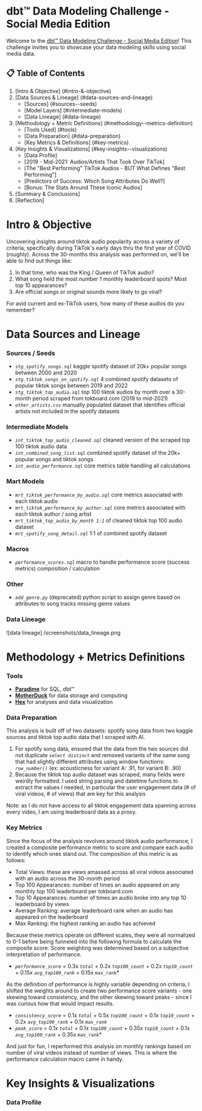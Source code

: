 # dbt™ Data Modeling Challenge - Social Media Edition

Welcome to the [dbt™ Data Modeling Challenge - Social Media Edition](https://www.paradime.io/dbt-data-modeling-challenge)! This challenge invites you to showcase your data modeling skills using social media data.

## 📋 Table of Contents

1. [Intro & Objective] (#intro-&-objective)
2. [Data Sources & Lineage] (#data-sources-and-lineage)
    - [Sources] (#sources--seeds)
    - [Model Layers] (#intermediate-models)
    - [Data Lineage] (#data-lineage)
3. [Methodology + Metric Definitions] (#methodology--metrics-definition)
    - [Tools Used] (#tools)
    - [Data Preparation] (#data-preparation)
    - [Key Metrics & Definitions] (#key-metrics)
4. [Key Insights & Visualizations] (#key-insights--visualizations)
    - [Data Profile]
    - [2019 - Mid-2021: Audios/Artists That Took Over TikTok]
    - [The "Best Performing" TikTok Audios - BUT What Defines "Best Performing"]
    - [Predictors of Success: Which Song Attributes Do Well?]
    - [Bonus: The Stats Around These Iconic Audios]
5. [Summary & Conclusions]
6. [Reflection]

# Intro & Objective
Uncovering insights around tiktok audio popularity across a variety of criteria, specifically during TikTok's early days 
thru the first year of COVID (roughly). Across the 30-months this analysis was performed on, we'll be able to find out things like:
1. In that time, who was the King / Queen of TikTok audio?
2. What song held the most number 1 monthly leaderboard spots? Most top 10 appearances?
3. Are official songs or original sounds more likely to go viral? 

For avid current and ex-TikTok users, how many of these audios do you remember? 

# Data Sources and Lineage

### Sources / Seeds
- *`stg_spotify_songs.sql`* kaggle spotify dataset of 20k+ popular songs between 2000 and 2020
- *`stg_tiktok_songs_on_spotify.sql`* 4 combined spotify datasets of popular tiktok songs between 2019 and 2022
- *`stg_tiktok_top_audio.sql`* top 100 tiktok audios by month over a 30-month period scraped from tokboard.com (2019 to mid-2021)
- *`other_artists.csv`* manually populated dataset that identifies official artists not included in the spotify datasets

### Intermediate Models
- *`int_tiktok_top_audio_cleaned.sql`* cleaned version of the scraped top 100 tiktok audio data
- *`int_combined_song_list.sql`* combined spotify dataset of the 20k+ popular songs and tiktok songs
- *`int_audio_performance.sql`* core metrics table handling all calculations

### Mart Models
- *`mrt_tiktok_performance_by_audio.sql`* core metrics associated with each tiktok audio
- *`mrt_tiktok_performance_by_author.sql`* core metrics associated with each tiktok author / song artist
- *`mrt_tiktok_top_audio_by_month 1:1`* of cleaned tiktok top 100 audio dataset
- *`mrt_spotify_song_detail.sql`* 1:1 of combined spotify dataset

### Macros
- *`performance_scores.sql`* macro to handle performance score (success metrics) composition / calculation

### Other
- *`add_genre.py`* (deprecated) python script to assign genre based on attributes to song tracks missing genre values

### Data Lineage
![data lineage] /screenshots/data_lineage.png


# Methodology + Metrics Definitions

### Tools
- **[Paradime](https://www.paradime.io/)** for SQL, dbt™
- **[MotherDuck](https://www.motherduck.com/)** for data storage and computing
- **[Hex](https://hex.tech/)** for analyses and data visualization

### Data Preparation
This analysis is built off of two datasets: spotify song data from two kaggle sources and tiktok top audio data that I scraped with AI.
1. For spotify song data, ensured that the data from the two sources did not duplicate *`select distinct`* and removed variants of the 
same song that had slightly different attributes using window functions: *`row_number()`* (ex: acousticness for variant A: .91, for variant B: .90)
2. Because the tiktok top audio dataset was scraped, many fields were weirdly formatted. I used string parsing and datetime functions to
extract the values I needed, in particular the user engagement data (# of viral videos, # of views) that are key for this analysis

Note: as I do not have access to all tiktok engagement data spanning across every video, I am using leaderboard data as a proxy.

### Key Metrics
Since the focus of the analysis revolves around tiktok audio performance, I created a composite performance metric to score and compare
each audio to identify which ones stand out. The composition of this metric is as follows:
- Total Views: these are views amassed across all viral videos associated with an audio across the 30-month period
- Top 100 Appearances: number of times an audio appeared on any monthly top 100 leaderboard per tokboard.com
- Top 10 Appearances: number of times an audio broke into any top 10 leaderboard by views
- Average Ranking: average leaderboard rank when an audio has appeared on the leaderboard
- Max Ranking: the highest ranking an audio has achieved

Because these metrics operate on different scales, they were all normalized to 0-1 before being funneled into the following formula to 
calculate the composite score. Score weighting was determined based on a subjective interpretation of performance.

- *`performance_score`* = 0.3x *`total`* + 0.2x *`top100_count`* + 0.2x *`top10_count`* + 0.15x *`avg_top100_rank`* + 0.15x `max_rank`*

As the definition of performance is highly variable depending on criteria, I shifted the weights around to create two performance score variants - one 
skewing toward consistency, and the other skewing toward peaks - since I was curious how that would impact results.

- *`consistency_score`* = 0.1x *`total`* + 0.5x *`top100_count`* + 0.1x *`top10_count`* + 0.2x *`avg_top100_rank`* + 0.1x *`max_rank`*
- *`peak_score`* = 0.1x *`total`* + 0.1x *`top100_count`* + 0.35x *`top10_count`* + 0.1x *`avg_top100_rank`* + 0.35x `max_rank`*

And just for fun, I reperformed this analysis on monthly rankings based on number of viral videos instead of number of views. This is where the 
performance calculation macro came in handy.

# Key Insights & Visualizations

### Data Profile

